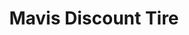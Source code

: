 ---
title: "Mavis Discount Tire"
url: /wappingers-falls/mavis-discount-tire-old-post-road/
shop: Reifen
---